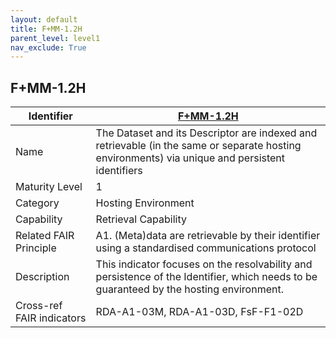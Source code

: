 ```yaml
---
layout: default
title: F+MM-1.2H
parent_level: level1
nav_exclude: True
---
```


## F+MM-1.2H

| Identifier | [F+MM-1.2H](https://github.com/FAIRplus/Data-Maturity/blob/indicator-definitions/docs/_indicators/C.%20F%2BMM-1.2H.md) |
| ---------- | ----------|
| Name | The Dataset and its Descriptor are indexed and retrievable (in the same or separate hosting environments) via unique and persistent identifiers  |
| Maturity Level | 1 |
| Category | Hosting Environment |
| Capability | Retrieval Capability |
| Related FAIR Principle | A1. (Meta)data are retrievable by their identifier using a standardised communications protocol |
| Description | This indicator focuses on the resolvability and persistence of the Identifier, which needs to be guaranteed by the hosting environment. |
| Cross-ref FAIR indicators | RDA-A1-03M, RDA-A1-03D, FsF-F1-02D |
